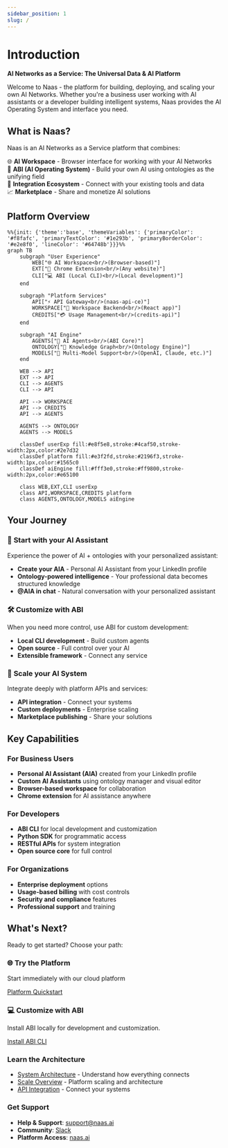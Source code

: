 ```yaml
---
sidebar_position: 1
slug: /
---
```


# Introduction

**AI Networks as a Service: The Universal Data & AI Platform**

Welcome to Naas - the platform for building, deploying, and scaling your own AI Networks. Whether you're a business user working with AI assistants or a developer building intelligent systems, Naas provides the AI Operating System and interface you need.

## What is Naas?

Naas is an AI Networks as a Service platform that combines:

🌐 **AI Workspace** - Browser interface for working with your AI Networks  
🤖 **ABI (AI Operating System)** - Build your own AI using ontologies as the unifying field  
🔗 **Integration Ecosystem** - Connect with your existing tools and data  
📈 **Marketplace** - Share and monetize AI solutions  

## Platform Overview

```mermaid
%%{init: {'theme':'base', 'themeVariables': {'primaryColor': '#f8fafc', 'primaryTextColor': '#1e293b', 'primaryBorderColor': '#e2e8f0', 'lineColor': '#64748b'}}}%%
graph TB
    subgraph "User Experience"
        WEB["🌐 AI Workspace<br/>(Browser-based)"]
        EXT["🔧 Chrome Extension<br/>(Any website)"]
        CLI["💻 ABI (Local CLI)<br/>(Local development)"]
    end
    
    subgraph "Platform Services"
        API["⚡ API Gateway<br/>(naas-api-ce)"]
        WORKSPACE["🏢 Workspace Backend<br/>(React app)"]
        CREDITS["💳 Usage Management<br/>(credits-api)"]
    end
    
    subgraph "AI Engine"
        AGENTS["🤖 AI Agents<br/>(ABI Core)"]
        ONTOLOGY["🧠 Knowledge Graph<br/>(Ontology Engine)"]
        MODELS["🎯 Multi-Model Support<br/>(OpenAI, Claude, etc.)"]
    end
    
    WEB --> API
    EXT --> API
    CLI --> AGENTS
    CLI --> API
    
    API --> WORKSPACE
    API --> CREDITS
    API --> AGENTS
    
    AGENTS --> ONTOLOGY
    AGENTS --> MODELS
    
    classDef userExp fill:#e8f5e8,stroke:#4caf50,stroke-width:2px,color:#2e7d32
    classDef platform fill:#e3f2fd,stroke:#2196f3,stroke-width:1px,color:#1565c0
    classDef aiEngine fill:#fff3e0,stroke:#ff9800,stroke-width:2px,color:#e65100
    
    class WEB,EXT,CLI userExp
    class API,WORKSPACE,CREDITS platform
    class AGENTS,ONTOLOGY,MODELS aiEngine
```

## Your Journey

### 🌟 **Start with your AI Assistant**
Experience the power of AI + ontologies with your personalized assistant:
- **Create your AIA** - Personal AI Assistant from your LinkedIn profile
- **Ontology-powered intelligence** - Your professional data becomes structured knowledge
- **@AIA in chat** - Natural conversation with your personalized assistant

### 🛠️ **Customize with ABI**
When you need more control, use ABI for custom development:
- **Local CLI development** - Build custom agents
- **Open source** - Full control over your AI
- **Extensible framework** - Connect any service

### 🚀 **Scale your AI System**
Integrate deeply with platform APIs and services:
- **API integration** - Connect your systems
- **Custom deployments** - Enterprise scaling
- **Marketplace publishing** - Share your solutions

## Key Capabilities

### For Business Users
- **Personal AI Assistant (AIA)** created from your LinkedIn profile
- **Custom AI Assistants** using ontology manager and visual editor
- **Browser-based workspace** for collaboration
- **Chrome extension** for AI assistance anywhere

### For Developers  
- **ABI CLI** for local development and customization
- **Python SDK** for programmatic access
- **RESTful APIs** for system integration
- **Open source core** for full control

### For Organizations
- **Enterprise deployment** options
- **Usage-based billing** with cost controls
- **Security and compliance** features
- **Professional support** and training

## What's Next?

Ready to get started? Choose your path:

<div className="row">
  <div className="col col--6">
    <div className="card" style={{height: '100%', display: 'flex', flexDirection: 'column'}}>
      <div className="card__header">
        <h3>🌐 Try the Platform</h3>
      </div>
      <div className="card__body" style={{flex: 1, display: 'flex', flexDirection: 'column'}}>
        <p style={{margin: 0}}>Start immediately with our cloud platform</p>
        <a className="button button--primary" href="https://naas.ai" target="_blank" style={{margin: 0, textAlign: 'center'}}>
          Platform Quickstart
        </a>
      </div>
    </div>
  </div>
  <div className="col col--6">
    <div className="card" style={{height: '100%', display: 'flex', flexDirection: 'column'}}>
      <div className="card__header">
        <h3>💻 Customize with ABI</h3>
      </div>
      <div className="card__body" style={{flex: 1, display: 'flex', flexDirection: 'column'}}>
        <p style={{margin: 0}}>Install ABI locally for development and customization.</p>
        <a className="button button--secondary" href="https://github.com/jupyter-naas/abi" target="_blank" style={{margin: 0, textAlign: 'center'}}>
          Install ABI CLI
        </a>
      </div>
    </div>
  </div>
</div>

### Learn the Architecture
- [System Architecture](/get-started/system-architecture) - Understand how everything connects
- [Scale Overview](/scale/overview) - Platform scaling and architecture
- [API Integration](/scale/api-integration/api-gateway) - Connect your systems

### Get Support
- **Help & Support**: [support@naas.ai](mailto:support@naas.ai)
- **Community**: [Slack](https://naas-club.slack.com)
- **Platform Access**: [naas.ai](https://naas.ai)
